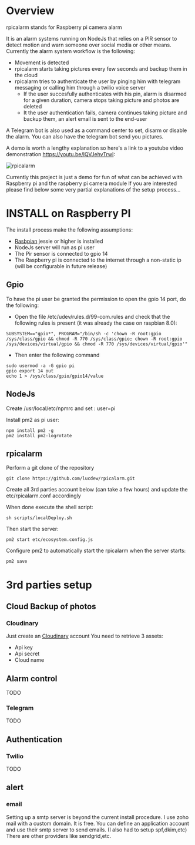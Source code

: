 # Overview

rpicalarm stands for Raspberry pi camera alarm

It is an alarm systems running on NodeJs that relies on a PIR sensor to detect motion and warn someone over social media or other means.
Currently the alarm system workflow is the following:
* Movement is detected
* rpicalarm starts taking pictures every few seconds and backup them in the cloud
* rpicalarm tries to authenticate the user by pinging him with telegram messaging or calling him through a twilio voice server
  * If the user succesfully authenticates with his pin, alarm is disarmed for a given duration, camera stops taking picture and photos are deleted
  * It the user authentication fails, camera continues taking picture and backup them, an alert email is sent to the end-user

A Telegram bot is also used as a command center to set, disarm or disable the alarm. You can also have the telegram bot send you pictures.

A demo is worth a lengthy explanation so here's a link to a youtube video demonstration <https://youtu.be/IQVJehvTrwI>:

![rpicalarm](https://img.youtube.com/vi/IQVJehvTrwI/0.jpg)

Currently this project is just a demo for fun of what can be achieved with Raspberry pi and the raspberry pi camera module
If you are interested please find below some very partial explanations of the setup process...



# INSTALL on Raspberry PI

The install process make the following assumptions:
* [Rasbpian](https://www.raspbian.org/) jessie or higher is installed
* NodeJs server will run as pi user
* The Pir sensor is connected to gpio 14
* The Raspberry pi is connected to the internet through a non-static ip (will be configurable in future release)


## Gpio

To have the pi user be granted the permission to open the gpio 14 port, do the following:

* Open the file /etc/udev/rules.d/99-com.rules and check that the following rules is present (it was already the case on raspbian 8.0):

`SUBSYSTEM=="gpio*", PROGRAM="/bin/sh -c 'chown -R root:gpio /sys/class/gpio && chmod -R 770 /sys/class/gpio; chown -R root:gpio /sys/devices/virtual/gpio && chmod -R 770 /sys/devices/virtual/gpio'"`

* Then enter the following command
```
sudo usermod -a -G gpio pi
gpio export 14 out
echo 1 > /sys/class/gpio/gpio14/value
```

## NodeJs

Create /usr/local/etc/npmrc and set :
user=pi

Install pm2 as pi user:
```
npm install pm2 -g
pm2 install pm2-logrotate
```

## rpicalarm

Perform a git clone of the repository
```
git clone https://github.com/lucdew/rpicalarm.git
```
Create all 3rd parties account below (can take a few hours) and update the etc/rpicalarm.conf accordingly


When done execute the shell script:
```
sh scripts/localDeploy.sh
```

Then start the server:
```
pm2 start etc/ecosystem.config.js
```

Configure pm2 to automatically start the rpicalarm when the server starts:
```
pm2 save
```


# 3rd parties setup

## Cloud Backup of photos

### Cloudinary

Just create an [Cloudinary](http://cloudinary.com/) account
You need to retrieve 3 assets:
* Api key
* Api secret
* Cloud name


## Alarm control

TODO

### Telegram

TODO

## Authentication

### Twilio
TODO

## alert

### email
Setting up a smtp server is beyond the current install procedure.
I use zoho mail with a custom domain. It is free. You can define an application account and use their smtp server to send emails.
(I also had to setup spf,dkim,etc)
There are other providers like sendgrid,etc.